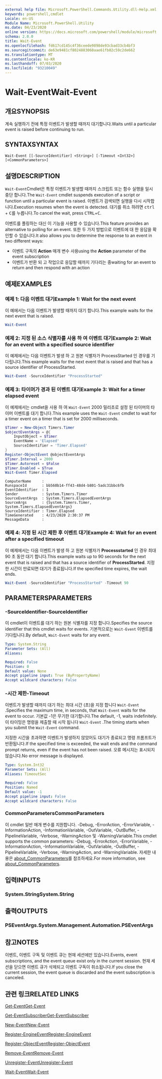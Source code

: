```yaml
---
external help file: Microsoft.PowerShell.Commands.Utility.dll-Help.xml
keywords: powershell,cmdlet
Locale: en-US
Module Name: Microsoft.PowerShell.Utility
ms.date: 04/23/2020
online version: https://docs.microsoft.com/powershell/module/microsoft.powershell.utility/wait-event?view=powershell-7&WT.mc_id=ps-gethelp
schema: 2.0.0
title: Wait-Event
ms.openlocfilehash: fd617cd145c4f36ceede9898de93cbad33cb4bf3
ms.sourcegitcommit: de63e9481cf8024883060aae61fb02c59c2de662
ms.translationtype: MT
ms.contentlocale: ko-KR
ms.lasthandoff: 07/03/2020
ms.locfileid: "93210049"
---
```

# <span data-ttu-id="8e553-103">Wait-Event</span><span class="sxs-lookup"><span data-stu-id="8e553-103">Wait-Event</span></span>

## <span data-ttu-id="8e553-104">개요</span><span class="sxs-lookup"><span data-stu-id="8e553-104">SYNOPSIS</span></span>
<span data-ttu-id="8e553-105">계속 실행하기 전에 특정 이벤트가 발생할 때까지 대기합니다.</span><span class="sxs-lookup"><span data-stu-id="8e553-105">Waits until a particular event is raised before continuing to run.</span></span>

## <span data-ttu-id="8e553-106">SYNTAX</span><span class="sxs-lookup"><span data-stu-id="8e553-106">SYNTAX</span></span>

```
Wait-Event [[-SourceIdentifier] <String>] [-Timeout <Int32>] [<CommonParameters>]
```

## <span data-ttu-id="8e553-107">설명</span><span class="sxs-lookup"><span data-stu-id="8e553-107">DESCRIPTION</span></span>

<span data-ttu-id="8e553-108">`Wait-Event`Cmdlet은 특정 이벤트가 발생할 때까지 스크립트 또는 함수 실행을 일시 중단 합니다.</span><span class="sxs-lookup"><span data-stu-id="8e553-108">The `Wait-Event` cmdlet suspends execution of a script or function until a particular event is raised.</span></span> <span data-ttu-id="8e553-109">이벤트가 검색되면 실행을 다시 시작합니다.</span><span class="sxs-lookup"><span data-stu-id="8e553-109">Execution resumes when the event is detected.</span></span> <span data-ttu-id="8e553-110">대기를 취소 하려면 <kbd>ctrl</kbd> + <kbd>C</kbd>를 누릅니다.</span><span class="sxs-lookup"><span data-stu-id="8e553-110">To cancel the wait, press <kbd>CTRL</kbd>+<kbd>C</kbd>.</span></span>

<span data-ttu-id="8e553-111">이벤트를 폴링하는 대신 이 기능을 사용할 수 있습니다.</span><span class="sxs-lookup"><span data-stu-id="8e553-111">This feature provides an alternative to polling for an event.</span></span> <span data-ttu-id="8e553-112">또한 두 가지 방법으로 이벤트에 대 한 응답을 확인할 수 있습니다.</span><span class="sxs-lookup"><span data-stu-id="8e553-112">It also allows you to determine the response to an event in two different ways:</span></span>

- <span data-ttu-id="8e553-113">이벤트 구독의 **Action** 매개 변수 사용</span><span class="sxs-lookup"><span data-stu-id="8e553-113">using the **Action** parameter of the event subscription</span></span>
- <span data-ttu-id="8e553-114">이벤트가 반환 되 고 작업으로 응답할 때까지 기다리는 중</span><span class="sxs-lookup"><span data-stu-id="8e553-114">waiting for an event to return and then respond with an action</span></span>

## <span data-ttu-id="8e553-115">예제</span><span class="sxs-lookup"><span data-stu-id="8e553-115">EXAMPLES</span></span>

### <span data-ttu-id="8e553-116">예제 1: 다음 이벤트 대기</span><span class="sxs-lookup"><span data-stu-id="8e553-116">Example 1: Wait for the next event</span></span>

<span data-ttu-id="8e553-117">이 예에서는 다음 이벤트가 발생할 때까지 대기 합니다.</span><span class="sxs-lookup"><span data-stu-id="8e553-117">This example waits for the next event that is raised.</span></span>

```powershell
Wait-Event
```

### <span data-ttu-id="8e553-118">예제 2: 지정 된 소스 식별자를 사용 하 여 이벤트 대기</span><span class="sxs-lookup"><span data-stu-id="8e553-118">Example 2: Wait for an event with a specified source identifier</span></span>

<span data-ttu-id="8e553-119">이 예제에서는 다음 이벤트가 발생 하 고 원본 식별자가 ProcessStarted 인 경우를 기다립니다.</span><span class="sxs-lookup"><span data-stu-id="8e553-119">This example waits for the next event that is raised and that has a source identifier of ProcessStarted.</span></span>

```powershell
Wait-Event -SourceIdentifier "ProcessStarted"
```

### <span data-ttu-id="8e553-120">예제 3: 타이머가 경과 된 이벤트 대기</span><span class="sxs-lookup"><span data-stu-id="8e553-120">Example 3: Wait for a timer elapsed event</span></span>

<span data-ttu-id="8e553-121">이 예제에서는 cmdlet을 사용 하 여 `Wait-Event` 2000 밀리초로 설정 된 타이머의 타이머 이벤트를 대기 합니다.</span><span class="sxs-lookup"><span data-stu-id="8e553-121">This example uses the `Wait-Event` cmdlet to wait for a timer event on a timer that is set for 2000 milliseconds.</span></span>

```powershell
$Timer = New-Object Timers.Timer
$objectEventArgs = @{
    InputObject = $Timer
    EventName = 'Elapsed'
    SourceIdentifier = 'Timer.Elapsed'
}
Register-ObjectEvent @objectEventArgs
$Timer.Interval = 2000
$Timer.Autoreset = $False
$Timer.Enabled = $True
Wait-Event Timer.Elapsed
```

```Output
ComputerName     :
RunspaceId       : bb560b14-ff43-48d4-b801-5adc31bbc6fb
EventIdentifier  : 1
Sender           : System.Timers.Timer
SourceEventArgs  : System.Timers.ElapsedEventArgs
SourceArgs       : {System.Timers.Timer, System.Timers.ElapsedEventArgs}
SourceIdentifier : Timer.Elapsed
TimeGenerated    : 4/23/2020 2:30:37 PM
MessageData      :
```

### <span data-ttu-id="8e553-122">예제 4: 지정 된 시간 제한 후 이벤트 대기</span><span class="sxs-lookup"><span data-stu-id="8e553-122">Example 4: Wait for an event after a specified timeout</span></span>

<span data-ttu-id="8e553-123">이 예제에서는 다음 이벤트가 발생 하 고 원본 식별자가 **Processstarted** 인 경우 최대 90 초 동안 대기 합니다.</span><span class="sxs-lookup"><span data-stu-id="8e553-123">This example waits up to 90 seconds for the next event that is raised and that has a source identifier of **ProcessStarted**.</span></span> <span data-ttu-id="8e553-124">지정한 시간이 만료되면 대기가 종료됩니다.</span><span class="sxs-lookup"><span data-stu-id="8e553-124">If the specified time expires, the wait ends.</span></span>

```powershell
Wait-Event -SourceIdentifier "ProcessStarted" -Timeout 90
```

## <span data-ttu-id="8e553-125">PARAMETERS</span><span class="sxs-lookup"><span data-stu-id="8e553-125">PARAMETERS</span></span>

### <span data-ttu-id="8e553-126">-SourceIdentifier</span><span class="sxs-lookup"><span data-stu-id="8e553-126">-SourceIdentifier</span></span>

<span data-ttu-id="8e553-127">이 cmdlet이 이벤트를 대기 하는 원본 식별자를 지정 합니다.</span><span class="sxs-lookup"><span data-stu-id="8e553-127">Specifies the source identifier that this cmdlet waits for events.</span></span>
<span data-ttu-id="8e553-128">기본적으로는 `Wait-Event` 이벤트를 기다립니다.</span><span class="sxs-lookup"><span data-stu-id="8e553-128">By default, `Wait-Event` waits for any event.</span></span>

```yaml
Type: System.String
Parameter Sets: (All)
Aliases:

Required: False
Position: 0
Default value: None
Accept pipeline input: True (ByPropertyName)
Accept wildcard characters: False
```

### <span data-ttu-id="8e553-129">-시간 제한</span><span class="sxs-lookup"><span data-stu-id="8e553-129">-Timeout</span></span>

<span data-ttu-id="8e553-130">이벤트가 발생할 때까지 대기 하는 최대 시간 (초)을 지정 합니다 `Wait-Event` .</span><span class="sxs-lookup"><span data-stu-id="8e553-130">Specifies the maximum time, in seconds, that `Wait-Event` waits for the event to occur.</span></span> <span data-ttu-id="8e553-131">기본값 -1은 무기한 대기합니다.</span><span class="sxs-lookup"><span data-stu-id="8e553-131">The default, -1, waits indefinitely.</span></span> <span data-ttu-id="8e553-132">이 타이밍은 명령을 제출할 때 시작 됩니다 `Wait-Event` .</span><span class="sxs-lookup"><span data-stu-id="8e553-132">The timing starts when you submit the `Wait-Event` command.</span></span>

<span data-ttu-id="8e553-133">지정한 시간을 초과하면 이벤트가 발생하지 않았어도 대기가 종료되고 명령 프롬프트가 반환됩니다.</span><span class="sxs-lookup"><span data-stu-id="8e553-133">If the specified time is exceeded, the wait ends and the command prompt returns, even if the event has not been raised.</span></span> <span data-ttu-id="8e553-134">오류 메시지는 표시되지 않습니다.</span><span class="sxs-lookup"><span data-stu-id="8e553-134">No error message is displayed.</span></span>

```yaml
Type: System.Int32
Parameter Sets: (All)
Aliases: TimeoutSec

Required: False
Position: Named
Default value: -1
Accept pipeline input: False
Accept wildcard characters: False
```

### <span data-ttu-id="8e553-135">CommonParameters</span><span class="sxs-lookup"><span data-stu-id="8e553-135">CommonParameters</span></span>

<span data-ttu-id="8e553-136">이 cmdlet 일반 매개 변수를 지원합니다. -Debug, -ErrorAction, -ErrorVariable, -InformationAction, -InformationVariable, -OutVariable, -OutBuffer, -PipelineVariable, -Verbose, -WarningAction 및 -WarningVariable.</span><span class="sxs-lookup"><span data-stu-id="8e553-136">This cmdlet supports the common parameters: -Debug, -ErrorAction, -ErrorVariable, -InformationAction, -InformationVariable, -OutVariable, -OutBuffer, -PipelineVariable, -Verbose, -WarningAction, and -WarningVariable.</span></span> <span data-ttu-id="8e553-137">자세한 내용은 [about_CommonParameters](https://go.microsoft.com/fwlink/?LinkID=113216)를 참조하세요.</span><span class="sxs-lookup"><span data-stu-id="8e553-137">For more information, see [about_CommonParameters](https://go.microsoft.com/fwlink/?LinkID=113216).</span></span>

## <span data-ttu-id="8e553-138">입력</span><span class="sxs-lookup"><span data-stu-id="8e553-138">INPUTS</span></span>

### <span data-ttu-id="8e553-139">System.String</span><span class="sxs-lookup"><span data-stu-id="8e553-139">System.String</span></span>

## <span data-ttu-id="8e553-140">출력</span><span class="sxs-lookup"><span data-stu-id="8e553-140">OUTPUTS</span></span>

### <span data-ttu-id="8e553-141">PSEventArgs.</span><span class="sxs-lookup"><span data-stu-id="8e553-141">System.Management.Automation.PSEventArgs</span></span>

## <span data-ttu-id="8e553-142">참고</span><span class="sxs-lookup"><span data-stu-id="8e553-142">NOTES</span></span>

<span data-ttu-id="8e553-143">이벤트, 이벤트 구독 및 이벤트 큐는 현재 세션에만 있습니다.</span><span class="sxs-lookup"><span data-stu-id="8e553-143">Events, event subscriptions, and the event queue exist only in the current session.</span></span> <span data-ttu-id="8e553-144">현재 세션을 닫으면 이벤트 큐가 삭제되고 이벤트 구독이 취소됩니다.</span><span class="sxs-lookup"><span data-stu-id="8e553-144">If you close the current session, the event queue is discarded and the event subscription is canceled.</span></span>

## <span data-ttu-id="8e553-145">관련 링크</span><span class="sxs-lookup"><span data-stu-id="8e553-145">RELATED LINKS</span></span>

[<span data-ttu-id="8e553-146">Get-Event</span><span class="sxs-lookup"><span data-stu-id="8e553-146">Get-Event</span></span>](Get-Event.md)

[<span data-ttu-id="8e553-147">Get-EventSubscriber</span><span class="sxs-lookup"><span data-stu-id="8e553-147">Get-EventSubscriber</span></span>](Get-EventSubscriber.md)

[<span data-ttu-id="8e553-148">New-Event</span><span class="sxs-lookup"><span data-stu-id="8e553-148">New-Event</span></span>](New-Event.md)

[<span data-ttu-id="8e553-149">Register-EngineEvent</span><span class="sxs-lookup"><span data-stu-id="8e553-149">Register-EngineEvent</span></span>](Register-EngineEvent.md)

[<span data-ttu-id="8e553-150">Register-ObjectEvent</span><span class="sxs-lookup"><span data-stu-id="8e553-150">Register-ObjectEvent</span></span>](Register-ObjectEvent.md)

[<span data-ttu-id="8e553-151">Remove-Event</span><span class="sxs-lookup"><span data-stu-id="8e553-151">Remove-Event</span></span>](Remove-Event.md)

[<span data-ttu-id="8e553-152">Unregister-Event</span><span class="sxs-lookup"><span data-stu-id="8e553-152">Unregister-Event</span></span>](Unregister-Event.md)

[<span data-ttu-id="8e553-153">Wait-Event</span><span class="sxs-lookup"><span data-stu-id="8e553-153">Wait-Event</span></span>](Wait-Event.md)
